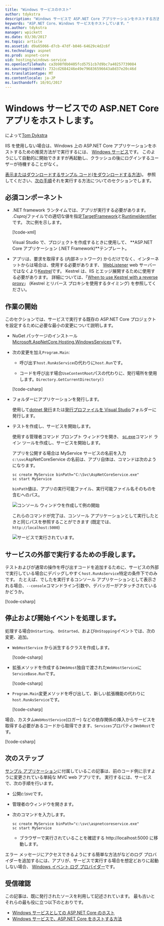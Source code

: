```yaml
---
title: "Windows サービスのホスト"
author: tdykstra
description: "Windows サービスで ASP.NET Core アプリケーションをホストする方法を説明します。"
keywords: "ASP.NET Core、Windows サービスをホストしています。"
ms.author: tdykstra
manager: wpickett
ms.date: 03/30/2017
ms.topic: article
ms.assetid: d9a65066-d7cb-47df-b046-64629c4d2c6f
ms.technology: aspnet
ms.prod: aspnet-core
uid: hosting/windows-service
ms.openlocfilehash: ca3b98f0b0405fcd5751cb7d9bc7a40257739084
ms.sourcegitcommit: 732cd2684246e49e796836596643a8d37e20c46d
ms.translationtype: MT
ms.contentlocale: ja-JP
ms.lasthandoff: 10/01/2017
---
```

# <a name="host-an-aspnet-core-app-in-a-windows-service"></a>Windows サービスでの ASP.NET Core アプリをホストします。

によって[Tom Dykstra](https://github.com/tdykstra)

IIS を使用しない場合は、Windows 上の ASP.NET Core アプリケーションをホストするための推奨方法がで実行するには、 [Windows サービス](https://docs.microsoft.com/dotnet/framework/windows-services/introduction-to-windows-service-applications)です。 このようにして自動的に開始できますが再起動し、クラッシュの後にログインするユーザーが待機することがなく。

[表示またはダウンロードするサンプル コード](https://github.com/aspnet/Docs/tree/master/aspnetcore/hosting/windows-service/sample)([をダウンロードする方法](xref:tutorials/index#how-to-download-a-sample))。 参照してください、[次の手順](#next-steps)それを実行する方法についてのセクションでします。

## <a name="prerequisites"></a>必須コンポーネント

* .NET framework ランタイムでは、アプリが実行する必要があります。  *.Csproj*ファイルでの適切な値を指定[TargetFramework](https://docs.microsoft.com/nuget/schema/target-frameworks)と[RuntimeIdentifier](https://docs.microsoft.com/dotnet/articles/core/rid-catalog)です。 次に例を示します。

  [!code-xml[](windows-service/sample/AspNetCoreService.csproj?range=3-6)]

  Visual Studio で、プロジェクトを作成するときに使用して、 **ASP.NET Core アプリケーション (.NET Framework)**テンプレート。

* アプリは、要求を取得する (内部ネットワーク) からだけでなく、インターネットからは場合は、使用する必要があります、 [WebListener](xref:fundamentals/servers/weblistener) web サーバーではなくより[Kestrel](xref:fundamentals/servers/kestrel)です。  Kestrel は、IIS とエッジ展開するために使用する必要があります。  詳細については、「[When to use Kestrel with a reverse proxy](xref:fundamentals/servers/kestrel#when-to-use-kestrel-with-a-reverse-proxy)」 (Kestrel とリバース プロキシを使用するタイミング) を参照してください。

## <a name="getting-started"></a>作業の開始

このセクションでは、サービスで実行する既存の ASP.NET Core プロジェクトを設定するために必要な最小の変更について説明します。

* NuGet パッケージのインストール[Microsoft.AspNetCore.Hosting.WindowsServices](https://www.nuget.org/packages/Microsoft.AspNetCore.Hosting.WindowsServices/)です。

* 次の変更を加え`Program.Main`:
  
  * 呼び出す`host.RunAsService`の代わりに`host.Run`です。
  
  * コードを呼び出す場合`UseContentRoot`パスの代わりに、発行場所を使用します。`Directory.GetCurrentDirectory()` 
  
  [!code-csharp[](windows-service/sample/Program.cs?name=ServiceOnly&highlight=3-4,8,14)]

* フォルダーにアプリケーションを発行します。

  使用して[dotnet 発行](https://docs.microsoft.com/dotnet/articles/core/tools/dotnet-publish)または[発行プロファイルを Visual Studio](xref:publishing/web-publishing-vs)フォルダーに発行します。

* テストを作成し、サービスを開始します。

  使用する管理者コマンド プロンプト ウィンドウを開き、 [sc.exe](https://technet.microsoft.com/library/bb490995)コマンド ライン ツールを作成し、サービスを開始します。  
  
  アプリを公開する場合は MyService サービスの名前を入力`c:\svc`AspNetCoreService の名前は、アプリ自体は、コマンドは次のようになります。

  ```console
  sc create MyService binPath="C:\Svc\AspNetCoreService.exe"
  sc start MyService
  ```
  `binPath`値は、アプリの実行可能ファイル、実行可能ファイル名そのものを含むへのパス。

  ![コンソール ウィンドウを作成して例の開始](windows-service/_static/create-start.png)

  これらのコマンドが完了は、コンソール アプリケーションとして実行したときと同じパスを参照することができます (既定では、 `http://localhost:5000`)

  ![サービスで実行されています。](windows-service/_static/running-in-service.png)


## <a name="provide-a-way-to-run-outside-of-a-service"></a>サービスの外部で実行するための手段します。

テストおよびが通常の操作を呼び出すコードを追加するために、サービスの外部で実行している場合にデバッグしやすく`host.RunAsService`特定の条件下でのみです。  たとえば、でしたを実行するコンソール アプリケーションとして表示される場合、`--console`コマンドライン引数や、デバッガーがアタッチされているかどうか。

[!code-csharp[](windows-service/sample/Program.cs?name=ServiceOrConsole)]

## <a name="handle-stopping-and-starting-events"></a>停止および開始イベントを処理します。

処理する場合`OnStarting`、 `OnStarted`、および`OnStopping`イベントでは、次の変更、追加。

* `WebHostService` から派生するクラスを作成します。

  [!code-csharp[](windows-service/sample/CustomWebHostService.cs?name=NoLogging)]

* 拡張メソッドを作成する`IWebHost`独自で渡された`WebHostService`に`ServiceBase.Run`です。

  [!code-csharp[](windows-service/sample/WebHostServiceExtensions.cs?name=ExtensionsClass)]

* `Program.Main`変更メソッドを呼び出して、新しい拡張機能の代わりに`host.RunAsService`です。

  [!code-csharp[](windows-service/sample/Program.cs?name=HandleStopStart&highlight=26)]

場合、カスタム`WebHostService`(ロガー) などの依存関係の挿入からサービスを取得する必要があるコードから取得できます、`Services`プロパティ`IWebHost`です。

[!code-csharp[](windows-service/sample/CustomWebHostService.cs?name=Logging&highlight=7)]

## <a name="next-steps"></a>次のステップ

[サンプル アプリケーション](https://github.com/aspnet/Docs/tree/master/aspnetcore/hosting/windows-service/sample)に付属しているこの記事は、前のコード例に示すように変更されている単純な MVC web アプリです。  実行するには、サービスで、次の手順を行います。

* 公開*c:\svc*です。

* 管理者のウィンドウを開きます。

* 次のコマンドを入力します。

  ```console
  sc create MyService binPath="c:\svc\aspnetcoreservice.exe"
  sc start MyService
  ```

  * ブラウザーで実行されていることを確認する http://localhost:5000 に移動します。

エラー メッセージにアクセスできるようにする簡単な方法がなどのログ プロバイダーを追加するには、アプリが、サービスで実行する場合を想定どおりに起動しない場合、 [Windows イベント ログ プロバイダー](xref:fundamentals/logging#eventlog)です。

## <a name="acknowledgments"></a>受信確認

この記事は、既に発行されたソースを利用して記述されています。 最も古いとそれらの最も役に立つ以下のとおりです。

* [Windows サービスとしての ASP.NET Core のホスト](https://stackoverflow.com/questions/37346383/hosting-asp-net-core-as-windows-service/37464074)
* [Windows サービスで、ASP.NET Core をホストする方法](https://dotnetthoughts.net/how-to-host-your-aspnet-core-in-a-windows-service/)
